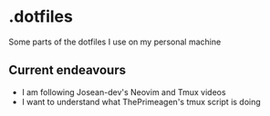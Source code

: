 # .dotfiles
Some parts of the dotfiles I use on my personal machine

## Current endeavours
- I am following Josean-dev's Neovim and Tmux videos
- I want to understand what ThePrimeagen's tmux script is doing
